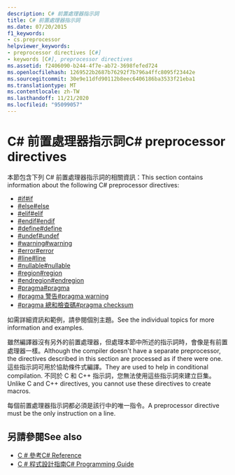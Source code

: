 ```yaml
---
description: C# 前置處理器指示詞
title: C# 前置處理器指示詞
ms.date: 07/20/2015
f1_keywords:
- cs.preprocessor
helpviewer_keywords:
- preprocessor directives [C#]
- keywords [C#], preprocessor directives
ms.assetid: f2406090-b244-4f7e-ab72-3698fefed724
ms.openlocfilehash: 1269522b2687b76292f7b796a4ffc8095f23442e
ms.sourcegitcommit: 30e9e11dfd90112b8eec6406186ba3533f21eba1
ms.translationtype: MT
ms.contentlocale: zh-TW
ms.lasthandoff: 11/21/2020
ms.locfileid: "95099057"
---
```

# <a name="c-preprocessor-directives"></a><span data-ttu-id="8a68f-103">C# 前置處理器指示詞</span><span class="sxs-lookup"><span data-stu-id="8a68f-103">C# preprocessor directives</span></span>

<span data-ttu-id="8a68f-104">本節包含下列 C# 前置處理器指示詞的相關資訊：</span><span class="sxs-lookup"><span data-stu-id="8a68f-104">This section contains information about the following C# preprocessor directives:</span></span>

- [<span data-ttu-id="8a68f-105">#if</span><span class="sxs-lookup"><span data-stu-id="8a68f-105">#if</span></span>](./preprocessor-if.md)
- [<span data-ttu-id="8a68f-106">#else</span><span class="sxs-lookup"><span data-stu-id="8a68f-106">#else</span></span>](./preprocessor-else.md)
- [<span data-ttu-id="8a68f-107">#elif</span><span class="sxs-lookup"><span data-stu-id="8a68f-107">#elif</span></span>](./preprocessor-elif.md)
- [<span data-ttu-id="8a68f-108">#endif</span><span class="sxs-lookup"><span data-stu-id="8a68f-108">#endif</span></span>](./preprocessor-endif.md)
- [<span data-ttu-id="8a68f-109">#define</span><span class="sxs-lookup"><span data-stu-id="8a68f-109">#define</span></span>](./preprocessor-define.md)
- [<span data-ttu-id="8a68f-110">#undef</span><span class="sxs-lookup"><span data-stu-id="8a68f-110">#undef</span></span>](./preprocessor-undef.md)
- [<span data-ttu-id="8a68f-111">#warning</span><span class="sxs-lookup"><span data-stu-id="8a68f-111">#warning</span></span>](./preprocessor-warning.md)
- [<span data-ttu-id="8a68f-112">#error</span><span class="sxs-lookup"><span data-stu-id="8a68f-112">#error</span></span>](./preprocessor-error.md)
- [<span data-ttu-id="8a68f-113">#line</span><span class="sxs-lookup"><span data-stu-id="8a68f-113">#line</span></span>](./preprocessor-line.md)
- [<span data-ttu-id="8a68f-114">#nullable</span><span class="sxs-lookup"><span data-stu-id="8a68f-114">#nullable</span></span>](./preprocessor-nullable.md)
- [<span data-ttu-id="8a68f-115">#region</span><span class="sxs-lookup"><span data-stu-id="8a68f-115">#region</span></span>](./preprocessor-region.md)
- [<span data-ttu-id="8a68f-116">#endregion</span><span class="sxs-lookup"><span data-stu-id="8a68f-116">#endregion</span></span>](./preprocessor-endregion.md)
- [<span data-ttu-id="8a68f-117">#pragma</span><span class="sxs-lookup"><span data-stu-id="8a68f-117">#pragma</span></span>](./preprocessor-pragma.md)
- [<span data-ttu-id="8a68f-118">#pragma 警告</span><span class="sxs-lookup"><span data-stu-id="8a68f-118">#pragma warning</span></span>](./preprocessor-pragma-warning.md)
- [<span data-ttu-id="8a68f-119">#pragma 總和檢查碼</span><span class="sxs-lookup"><span data-stu-id="8a68f-119">#pragma checksum</span></span>](./preprocessor-pragma-checksum.md)

<span data-ttu-id="8a68f-120">如需詳細資訊和範例，請參閱個別主題。</span><span class="sxs-lookup"><span data-stu-id="8a68f-120">See the individual topics for more information and examples.</span></span>

<span data-ttu-id="8a68f-121">雖然編譯器沒有另外的前置處理器，但處理本節中所述的指示詞時，會像是有前置處理器一樣。</span><span class="sxs-lookup"><span data-stu-id="8a68f-121">Although the compiler doesn't have a separate preprocessor, the directives described in this section are processed as if there were one.</span></span> <span data-ttu-id="8a68f-122">這些指示詞可用於協助條件式編譯。</span><span class="sxs-lookup"><span data-stu-id="8a68f-122">They are used to help in conditional compilation.</span></span> <span data-ttu-id="8a68f-123">不同於 C 和 C++ 指示詞，您無法使用這些指示詞來建立巨集。</span><span class="sxs-lookup"><span data-stu-id="8a68f-123">Unlike C and C++ directives, you cannot use these directives to create macros.</span></span>

<span data-ttu-id="8a68f-124">每個前置處理器指示詞都必須是該行中的唯一指令。</span><span class="sxs-lookup"><span data-stu-id="8a68f-124">A preprocessor directive must be the only instruction on a line.</span></span>

## <a name="see-also"></a><span data-ttu-id="8a68f-125">另請參閱</span><span class="sxs-lookup"><span data-stu-id="8a68f-125">See also</span></span>

- [<span data-ttu-id="8a68f-126">C # 參考</span><span class="sxs-lookup"><span data-stu-id="8a68f-126">C# Reference</span></span>](../index.md)
- [<span data-ttu-id="8a68f-127">C # 程式設計指南</span><span class="sxs-lookup"><span data-stu-id="8a68f-127">C# Programming Guide</span></span>](../../programming-guide/index.md)
